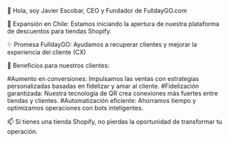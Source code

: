 👋 Hola, soy Javier Escobar, CEO y Fundador de FulldayGO.com

🚀 Expansión en Chile: Estamos iniciando la apertura de nuestra plataforma de descuentos para tiendas Shopify.

✨ Promesa FulldayGO: Ayudamos a recuperar clientes y mejorar la experiencia del cliente (CX) 

🌟 Beneficios para nuestros clientes:

#Aumento en conversiones: Impulsamos las ventas con estrategias personalizadas basadas en fidelizar y amar al cliente.
#Fidelización garantizada: Nuestra tecnología de QR crea conexiones más fuertes entre tiendas y clientes.
#Automatización eficiente: Ahorramos tiempo y optimizamos operaciones con bots inteligentes.

📫 Si tienes una tienda Shopify, no pierdas la oportunidad de transformar tu operación. 
